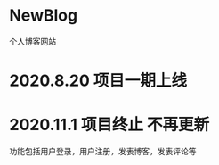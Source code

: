 # NewBlog
个人博客网站

2020.8.20 项目一期上线
===========================

2020.11.1 项目终止 不再更新
===========================

功能包括用户登录，用户注册，发表博客，发表评论等
